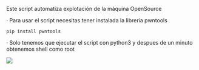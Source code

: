 Este script automatiza explotación de la máquina OpenSource

· Para usar el script necesitas tener instalada la libreria pwntools

    pip install pwntools

· Solo tenemos que ejecutar el script con python3 y despues de un minuto obtenemos shell como root

<img src="https://raw.githubusercontent.com/GatoGamer1155/Imagenes-Repositorios/main/os.png">
